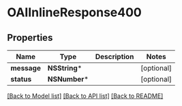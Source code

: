 # OAIInlineResponse400

## Properties
Name | Type | Description | Notes
------------ | ------------- | ------------- | -------------
**message** | **NSString*** |  | [optional] 
**status** | **NSNumber*** |  | [optional] 

[[Back to Model list]](../README.md#documentation-for-models) [[Back to API list]](../README.md#documentation-for-api-endpoints) [[Back to README]](../README.md)


